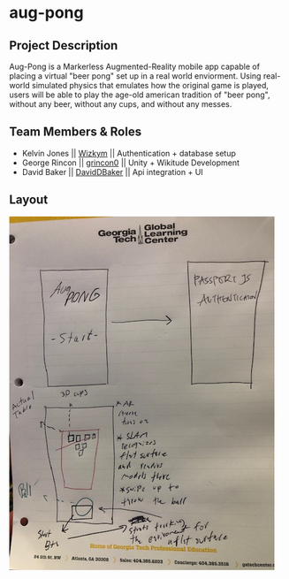 # aug-pong

## Project Description

Aug-Pong is a Markerless Augmented-Reality mobile app capable of placing a virtual "beer pong" set up in a real world enviorment.
Using real-world simulated physics that emulates how the original game is played, users will be able to play the age-old american tradition of "beer pong", without any beer, without any cups, and without any messes.

## Team Members & Roles

* Kelvin Jones || [Wizkym](https://github.com/Wizkym) || Authentication + database setup
* George Rincon || [grincon0](https://github.com/grincon0) || Unity + Wikitude Development
* David Baker || [DavidDBaker](https://github.com/DavidDBaker) || Api integration + UI

## Layout

![Layout](/assets/layout.jpg)